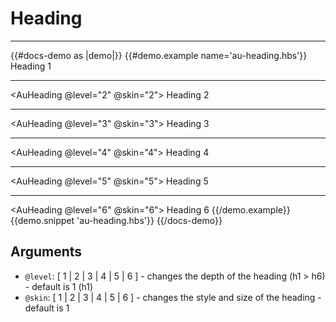 # Heading

---

{{#docs-demo as |demo|}}
  {{#demo.example name='au-heading.hbs'}}
    <AuHeading>
      Heading 1
    </AuHeading>
    <hr>
    <AuHeading @level="2" @skin="2">
      Heading 2
    </AuHeading>
    <hr>
    <AuHeading @level="3" @skin="3">
      Heading 3
    </AuHeading>
    <hr>
    <AuHeading @level="4" @skin="4">
      Heading 4
    </AuHeading>
    <hr>
    <AuHeading @level="5" @skin="5">
      Heading 5
    </AuHeading>
    <hr>
    <AuHeading @level="6" @skin="6">
      Heading 6
    </AuHeading>
  {{/demo.example}}
  {{demo.snippet 'au-heading.hbs'}}
{{/docs-demo}}

## Arguments

- `@level`: [ 1 | 2 | 3 | 4 | 5 | 6 ] - changes the depth of the heading (h1 > h6) - default is 1 (h1)
- `@skin`: [ 1 | 2 | 3 | 4 | 5 | 6 ] - changes the style and size of the heading - default is 1
